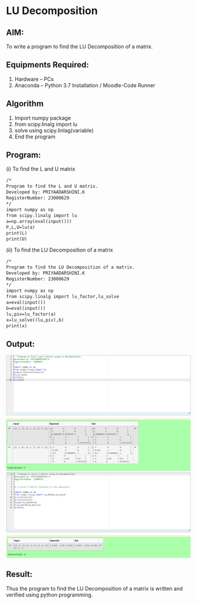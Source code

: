 # LU Decomposition 

## AIM:
To write a program to find the LU Decomposition of a matrix.

## Equipments Required:
1. Hardware – PCs
2. Anaconda – Python 3.7 Installation / Moodle-Code Runner

## Algorithm
1. Import numpy package
2. from scipy.linalg import lu
3. solve using scipy.linlag(variable)
4. End the program

## Program:
(i) To find the L and U matrix
```
/*
Program to find the L and U matrix.
Developed by: PRIYAADARSHINI.K
RegisterNumber: 23000629
*/
import numpy as np
from scipy.linalg import lu
a=np.array(eval(input()))
P,L,U=lu(a)
print(L)
print(U)
```
(ii) To find the LU Decomposition of a matrix
```
/*
Program to find the LU Decomposition of a matrix.
Developed by: PRIYAADARSHINI.K
RegisterNumber: 23000629
*/
import numpy as np
from scipy.linalg import lu_factor,lu_solve
a=eval(input())
b=eval(input())
lu,piv=lu_factor(a)
x=lu_solve((lu,piv),b)
print(x)
```

## Output:
![lu decomposition](/output1.png)
![lu decomposition](/output2.png)


## Result:
Thus the program to find the LU Decomposition of a matrix is written and verified using python programming.

